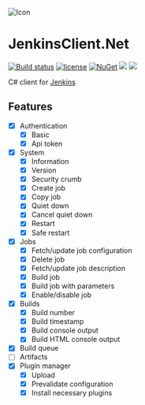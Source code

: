 ![Icon](https://i.imgur.com/6pnQJlc.jpg?1)
# JenkinsClient.Net 
[![Build status](https://ci.appveyor.com/api/projects/status/u5whudc4r78cu1ef?svg=true)](https://ci.appveyor.com/project/lvermeulen/jenkinsclient-net)
 [![license](https://img.shields.io/github/license/lvermeulen/JenkinsClient.Net.svg?maxAge=2592000)](https://github.com/lvermeulen/JenkinsClient.Net/blob/master/LICENSE) [![NuGet](https://img.shields.io/nuget/vpre/JenkinsClient.Net.svg?maxAge=2592000)](https://www.nuget.org/packages/JenkinsClient.Net/) 
 ![](https://img.shields.io/badge/.net-4.6-yellowgreen.svg) ![](https://img.shields.io/badge/netstandard-1.6-yellowgreen.svg)

C# client for [Jenkins](https://jenkins.io)

## Features
* [X] Authentication
    * [X] Basic
    * [X] Api token
* [X] System
    * [X] Information
    * [X] Version
    * [X] Security crumb
    * [X] Create job
    * [X] Copy job
    * [X] Quiet down
    * [X] Cancel quiet down
    * [X] Restart
    * [X] Safe restart
* [X] Jobs
    * [X] Fetch/update job configuration
    * [X] Delete job
    * [X] Fetch/update job description
    * [X] Build job
    * [X] Build job with parameters
    * [X] Enable/disable job
* [X] Builds
    * [X] Build number
    * [X] Build timestamp
    * [X] Build console output
    * [X] Build HTML console output
* [X] Build queue
* [ ] Artifacts
* [X] Plugin manager
    * [X] Upload
    * [X] Prevalidate configuration
    * [X] Install necessary plugins
